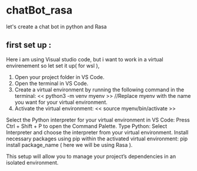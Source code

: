 # chatBot_rasa
let's create a chat bot in python and Rasa

## first set up :

Here i am using Visual studio code, but i want to work in a virtual envirenement so let set it up( for wsl ), 

1. Open your project folder in VS Code.
2. Open the terminal in VS Code.
3. Create a virtual environment by running the following command in the terminal:
<< python3 -m venv myenv >>
//Replace myenv with the name you want for your virtual environment.
4. Activate the virtual environment:
<< source myenv/bin/activate >>

Select the Python interpreter for your virtual environment in VS Code:
Press Ctrl + Shift + P to open the Command Palette.
Type Python: Select Interpreter and choose the interpreter from your virtual environment.
Install necessary packages using pip within the activated virtual environment:
pip install package_name ( here we will be using Rasa ).

This setup will allow you to manage your project’s dependencies in an isolated environment.

